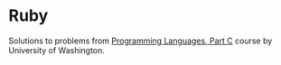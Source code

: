 # Ruby


Solutions to problems from [Programming Languages, Part C](https://www.coursera.org/learn/programming-languages-part-c) course by University of Washington.

